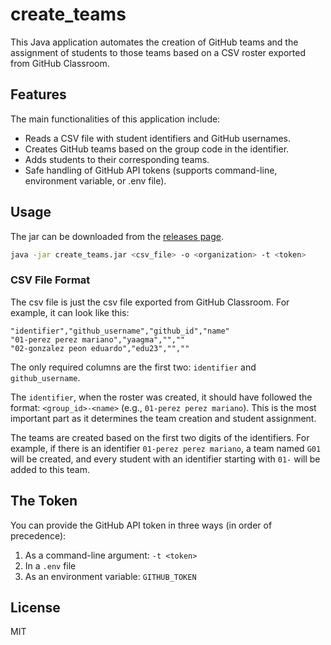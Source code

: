 # create_teams

This Java application automates the creation of GitHub teams and the assignment of students to those teams based on a CSV roster exported from GitHub Classroom.


## Features

The main functionalities of this application include:
- Reads a CSV file with student identifiers and GitHub usernames.
- Creates GitHub teams based on the group code in the identifier.
- Adds students to their corresponding teams.
- Safe handling of GitHub API tokens (supports command-line, environment variable, or .env file).

## Usage

The jar can be downloaded from the [releases page](https://github.com/raul-izquierdo/create_teams/releases).

```bash
java -jar create_teams.jar <csv_file> -o <organization> -t <token>
```

### CSV File Format

The csv file is just the csv file exported from GitHub Classroom. For example, it can look like this:

```csv
"identifier","github_username","github_id","name"
"01-perez perez mariano","yaagma","",""
"02-gonzalez peon eduardo","edu23","",""
```

The only required columns are the first two: `identifier` and `github_username`.

The `identifier`, when the roster was created, it should have followed the format: `<group_id>-<name>` (e.g., `01-perez perez mariano`). This is the most important part as it determines the team creation and student assignment.

The teams are created based on the first two digits of the identifiers. For example, if there is an identifier `01-perez perez mariano`, a team named `G01` will be created, and every student with an identifier starting with `01-` will be added to this team.


## The Token

You can provide the GitHub API token in three ways (in order of precedence):
1. As a command-line argument: `-t <token>`
2. In a `.env` file
3. As an environment variable: `GITHUB_TOKEN`


## License

MIT

